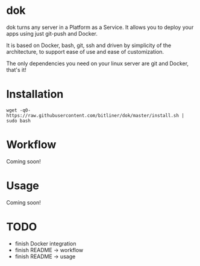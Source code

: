 dok
===================================================

dok turns any server in a Platform as a Service. 
It allows you to deploy your apps using just git-push and Docker.

It is based on Docker, bash, git, ssh and driven by simplicity of the architecture, to support ease of use and ease of customization. 

The only dependencies you need on your linux server are git and Docker, that's it!

# Installation

`wget -q0- https://raw.githubusercontent.com/bitliner/dok/master/install.sh | sudo bash`

# Workflow

Coming soon!

# Usage

Coming soon! 

# TODO

* finish Docker integration
* finish README -> workflow
* finish README -> usage
